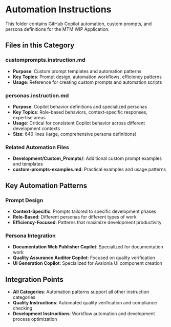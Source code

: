 # Automation Instructions

This folder contains GitHub Copilot automation, custom prompts, and persona definitions for the MTM WIP Application.

## Files in this Category

### customprompts.instruction.md
- **Purpose**: Custom prompt templates and automation patterns
- **Key Topics**: Prompt design, automation workflows, efficiency patterns
- **Usage**: Reference for creating custom prompts and automation scripts

### personas.instruction.md
- **Purpose**: Copilot behavior definitions and specialized personas
- **Key Topics**: Role-based behaviors, context-specific responses, expertise areas
- **Usage**: Critical for consistent Copilot behavior across different development contexts
- **Size**: 640 lines (large, comprehensive persona definitions)

### Related Automation Files
- **Development/Custom_Prompts/**: Additional custom prompt examples and templates
- **custom-prompts-examples.md**: Practical examples and usage patterns

## Key Automation Patterns

### Prompt Design
- **Context-Specific**: Prompts tailored to specific development phases
- **Role-Based**: Different personas for different types of work
- **Efficiency-Focused**: Patterns that maximize development productivity

### Persona Integration
- **Documentation Web Publisher Copilot**: Specialized for documentation work
- **Quality Assurance Auditor Copilot**: Focused on quality verification
- **UI Generation Copilot**: Specialized for Avalonia UI component creation

## Integration Points

- **All Categories**: Automation patterns support all other instruction categories
- **Quality Instructions**: Automated quality verification and compliance checking
- **Development Instructions**: Workflow automation and development process optimization